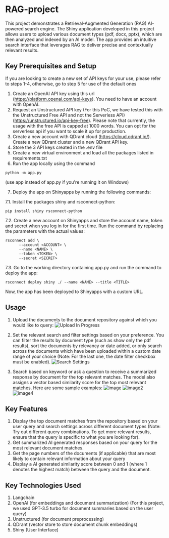 # RAG-project

This project demonstrates a Retrieval-Augmented Generation (RAG) AI-powered search engine. The Shiny application developed in this project allows users to upload various document types (pdf, docx, pptx), which are then analyzed and indexed by an AI model. The app provides an intuitive search interface that leverages RAG to deliver precise and contextually relevant results.

## Key Prerequisites and Setup

If you are looking to create a new set of API keys for your use, please refer to steps 1-4, otherwise, go to step 5 for use of the default ones
1. Create an OpenAI API key using this url (https://platform.openai.com/api-keys). You need to have an account with OpenAI.
2. Request an Unstructured API key (For this PoC, we have tested this with the Unstructured Free API and not the Serverless API) (https://unstructured.io/api-key-free). Please note that currently, the usage with the free API is capped at 1000 words. You can opt for the serverless api if you want to scale it up for production.
3. Create a new account with QDrant cloud (https://cloud.qdrant.io/). Create a new QDrant cluster and a new QDrant API key.
4. Store the 3 API keys created in the .env file
5. Create a new virtual environment and load all the packages listed in requirements.txt
6. Run the app locally using the command
```
python -m app.py
```
(use app instead of app.py if you're running it on Windows)


7. Deploy the app on Shinyapps by running the following commands:

7.1. Install the packages shiny and rsconnect-python:
```
pip install shiny rsconnect-python
```
7.2. Create a new account on Shinyapps and store the account name, token and secret when you log in for the first time. Run the command by replacing the parameters with the actual values:
```
rsconnect add \
	  --account <ACCOUNT> \
	  --name <NAME> \
	  --token <TOKEN> \
	  --secret <SECRET>
```
7.3. Go to the working directory containing app.py and run the command to deploy the app:
```
rsconnect deploy shiny ./ --name <NAME> --title <TITLE>
```
Now, the app has been deployed to Shinyapps with a custom URL.

## Usage
1. Upload the documents to the document repository against which you would like to query:
![Upload In Progress](https://github.com/user-attachments/assets/140db502-910d-4000-bae0-4b71488b2f9f)

2. Set the relevant search and filter settings based on your preference. You can filter the results by document type (such as show only the pdf results), sort the documents by relevancy or date added, or only search across the documents which have been uploaded within a custom date range of your choice (Note: For the last one, the date filter checkbox must be enabled).
![Search Settings](https://github.com/user-attachments/assets/6435cb5f-92df-45f0-9cbb-fa2f7073e16c)

3. Search based on keyword or ask a question to receive a summarized response by document for the top relevant matches. The model also assigns a vector based similarity score for the top most relevant matches. Here are some sample examples:
![image](https://github.com/user-attachments/assets/b961775f-2df5-4ea6-b34e-7453351a6da2)
![image2](https://github.com/user-attachments/assets/3c1b4b64-e2ef-4e87-8930-6be5b13aa4cc)
![image4](https://github.com/user-attachments/assets/e32ee43b-8511-4f06-b0a5-e4bdd0ccf677)


## Key Features
1. Display the top document matches from the repository based on your user query and search settings across different document types (Note: Try out different query combinations. To get more relevant results, ensure that the query is specific to what you are looking for).
2. Get summarized AI generated responses based on your query for the most relevant document matches.
3. Get the page numbers of the documents (if applicable) that are most likely to contain relevant information about your query
4. Display a AI generated similarity score between 0 and 1 (where 1 denotes the highest match) between the query and the document.

## Key Technologies Used
1. Langchain
2. OpenAI (for embeddings and document summarization) (For this project, we used GPT-3.5 turbo for document summaries based on the user query)
3. Unstructured (for document preprocessing)
4. QDrant (vector store to store document chunk embeddings)
5. Shiny (User Interface)

